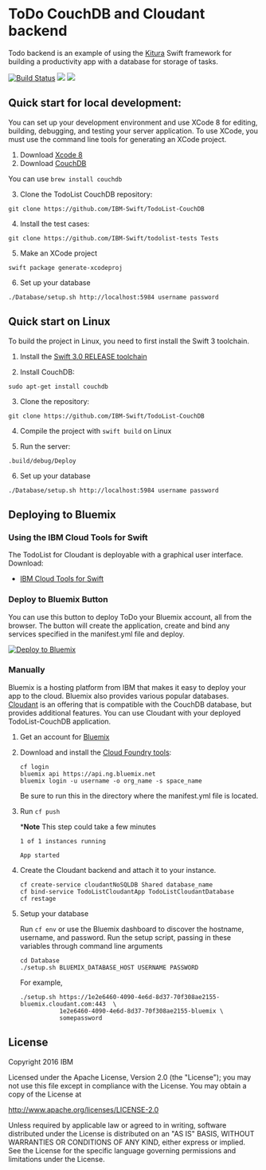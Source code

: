 # ToDo CouchDB and Cloudant backend

Todo backend is an example of using the [Kitura](https://github.com/IBM-Swift/Kitura) Swift framework for building a productivity app with a database for storage of tasks.

[![Build Status](https://travis-ci.org/IBM-Swift/TodoList-CouchDB.svg?branch=master)](https://travis-ci.org/IBM-Swift/TodoList-CouchDB)
![](https://img.shields.io/badge/Swift-3.0%20RELEASE-orange.svg?style=flat)
![](https://img.shields.io/badge/platform-Linux,%20macOS-blue.svg?style=flat)

## Quick start for local development:

You can set up your development environment and use XCode 8 for editing, building, debugging, and testing your server application. To use XCode, you must use the command line tools for generating an XCode project.

1. Download [Xcode 8](https://swift.org/download/)
2. Download [CouchDB](http://couchdb.apache.org/)
 
 You can use `brew install couchdb` 

3. Clone the TodoList CouchDB repository:

  `git clone https://github.com/IBM-Swift/TodoList-CouchDB`
  
4. Install the test cases:

  `git clone https://github.com/IBM-Swift/todolist-tests Tests`
  
5. Make an XCode project

  `swift package generate-xcodeproj`
  
6. Set up your database

  `./Database/setup.sh http://localhost:5984 username password`
  
## Quick start on Linux

To build the project in Linux, you need to first install the Swift 3 toolchain.

1. Install the [Swift 3.0 RELEASE toolchain](http://www.swift.org)

2. Install CouchDB:

  `sudo apt-get install couchdb`
  
3. Clone the repository:

  `git clone https://github.com/IBM-Swift/TodoList-CouchDB`
  
4. Compile the project with `swift build` on Linux

5. Run the server:

 `.build/debug/Deploy`
 
6. Set up your database

  `./Database/setup.sh http://localhost:5984 username password`

## Deploying to Bluemix

### Using the IBM Cloud Tools for Swift

The TodoList for Cloudant is deployable with a graphical user interface. Download:

- [IBM Cloud Tools for Swift](http://cloudtools.bluemix.net/)

### Deploy to Bluemix Button

You can use this button to deploy ToDo your Bluemix account, all from the browser. The button will create the application, create and bind any services specified in the manifest.yml file and deploy.

[![Deploy to Bluemix](https://bluemix.net/deploy/button.png)](https://bluemix.net/deploy?repository=https://github.com/IBM-Swift/TodoList-CouchDB)

### Manually

Bluemix is a hosting platform from IBM that makes it easy to deploy your app to the cloud. Bluemix also provides various popular databases. [Cloudant](https://cloudant.com/) is an offering that is compatible with the CouchDB database, but provides additional features. You can use Cloudant with your deployed TodoList-CouchDB application.

1. Get an account for [Bluemix](https://new-console.ng.bluemix.net/?direct=classic)

2. Download and install the [Cloud Foundry tools](https://new-console.ng.bluemix.net/docs/starters/install_cli.html):

    ```
    cf login
    bluemix api https://api.ng.bluemix.net
    bluemix login -u username -o org_name -s space_name
    ```

    Be sure to run this in the directory where the manifest.yml file is located.

3. Run `cf push`   

    ***Note** This step could take a few minutes

    ```
    1 of 1 instances running 

    App started
    ```

4. Create the Cloudant backend and attach it to your instance.

    ```
    cf create-service cloudantNoSQLDB Shared database_name
    cf bind-service TodoListCloudantApp TodoListCloudantDatabase
    cf restage
    ```
5. Setup your database

    Run `cf env` or use the Bluemix dashboard to discover the hostname, username, and password. Run the setup script, passing
    in these variables through command line arguments

    ```
    cd Database
    ./setup.sh BLUEMIX_DATABASE_HOST USERNAME PASSWORD
    ```

    For example,
    ```
    ./setup.sh https://1e2e6460-4090-4e6d-8d37-70f308ae2155-bluemix.cloudant.com:443  \
               1e2e6460-4090-4e6d-8d37-70f308ae2155-bluemix \
               somepassword
    ```
  
## License

Copyright 2016 IBM

Licensed under the Apache License, Version 2.0 (the "License"); you may not use this file except in compliance with the License. You may obtain a copy of the License at

http://www.apache.org/licenses/LICENSE-2.0

Unless required by applicable law or agreed to in writing, software distributed under the License is distributed on an "AS IS" BASIS, WITHOUT WARRANTIES OR CONDITIONS OF ANY KIND, either express or implied. See the License for the specific language governing permissions and limitations under the License.
